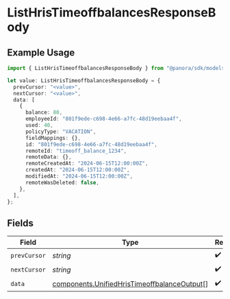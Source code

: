 # ListHrisTimeoffbalancesResponseBody

## Example Usage

```typescript
import { ListHrisTimeoffbalancesResponseBody } from "@panora/sdk/models/operations";

let value: ListHrisTimeoffbalancesResponseBody = {
  prevCursor: "<value>",
  nextCursor: "<value>",
  data: [
    {
      balance: 80,
      employeeId: "801f9ede-c698-4e66-a7fc-48d19eebaa4f",
      used: 40,
      policyType: "VACATION",
      fieldMappings: {},
      id: "801f9ede-c698-4e66-a7fc-48d19eebaa4f",
      remoteId: "timeoff_balance_1234",
      remoteData: {},
      remoteCreatedAt: "2024-06-15T12:00:00Z",
      createdAt: "2024-06-15T12:00:00Z",
      modifiedAt: "2024-06-15T12:00:00Z",
      remoteWasDeleted: false,
    },
  ],
};
```

## Fields

| Field                                                                                                      | Type                                                                                                       | Required                                                                                                   | Description                                                                                                |
| ---------------------------------------------------------------------------------------------------------- | ---------------------------------------------------------------------------------------------------------- | ---------------------------------------------------------------------------------------------------------- | ---------------------------------------------------------------------------------------------------------- |
| `prevCursor`                                                                                               | *string*                                                                                                   | :heavy_check_mark:                                                                                         | N/A                                                                                                        |
| `nextCursor`                                                                                               | *string*                                                                                                   | :heavy_check_mark:                                                                                         | N/A                                                                                                        |
| `data`                                                                                                     | [components.UnifiedHrisTimeoffbalanceOutput](../../models/components/unifiedhristimeoffbalanceoutput.md)[] | :heavy_check_mark:                                                                                         | N/A                                                                                                        |